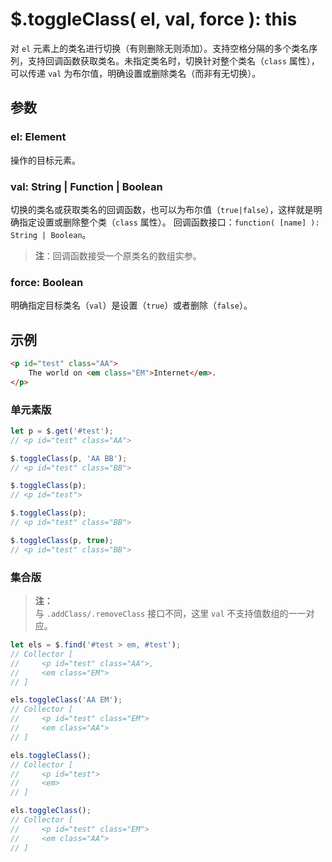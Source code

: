 # $.toggleClass( el, val, force ): this

对 `el` 元素上的类名进行切换（有则删除无则添加）。支持空格分隔的多个类名序列，支持回调函数获取类名。未指定类名时，切换针对整个类名（`class` 属性），可以传递 `val` 为布尔值，明确设置或删除类名（而非有无切换）。


## 参数

### el: Element

操作的目标元素。


### val: String | Function | Boolean

切换的类名或获取类名的回调函数，也可以为布尔值（`true|false`），这样就是明确指定设置或删除整个类（`class` 属性）。
回调函数接口：`function( [name] ): String | Boolean`。

> **注**：回调函数接受一个原类名的数组实参。


### force: Boolean

明确指定目标类名（`val`）是设置（`true`）或者删除（`false`）。


## 示例

```html
<p id="test" class="AA">
    The world on <em class="EM">Internet</em>.
</p>
```


### 单元素版

```js
let p = $.get('#test');
// <p id="test" class="AA">

$.toggleClass(p, 'AA BB');
// <p id="test" class="BB">

$.toggleClass(p);
// <p id="test">

$.toggleClass(p);
// <p id="test" class="BB">

$.toggleClass(p, true);
// <p id="test" class="BB">
```


### 集合版

> **注：**<br>
> 与 `.addClass/.removeClass` 接口不同，这里 `val` 不支持值数组的一一对应。

```js
let els = $.find('#test > em, #test');
// Collector [
//     <p id="test" class="AA">,
//     <em class="EM">
// ]

els.toggleClass('AA EM');
// Collector [
//     <p id="test" class="EM">
//     <em class="AA">
// ]

els.toggleClass();
// Collector [
//     <p id="test">
//     <em>
// ]

els.toggleClass();
// Collector [
//     <p id="test" class="EM">
//     <em class="AA">
// ]
```
